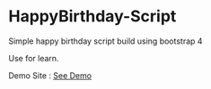 # HappyBirthday-Script

Simple happy birthday script build using bootstrap 4

Use for learn.


Demo Site : <a href="https://yanuareka.github.io/Happy-Birthday/">See Demo</a>

